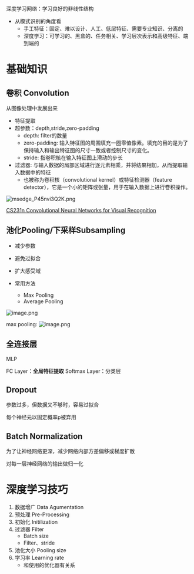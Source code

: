 
深度学习网络：学习良好的非线性结构

- 从模式识别的角度看
	- 手工特征：固定、难以设计、人工、低层特征、需要专业知识、分离的
	- 深度学习：可学习的、黑盒的、任务相关、学习层次表示和高级特征、端到端的

# 基础知识

## 卷积 Convolution

从图像处理中发展出来

- 特征提取
- 超参数：depth,stride,zero-padding
	- depth: filter的数量
	- zero-padding: 输入特征图的周围填充一圈零值像素。填充的目的是为了保持输入和输出特征图的尺寸一致或者控制尺寸的变化。
	- stride: 指卷积核在输入特征图上滑动的步长
- 过滤器: 与输入数据的局部区域进行逐元素相乘，并将结果相加，从而提取输入数据中的特征
	- 也被称为卷积核（convolutional kernel）或特征检测器（feature detector），它是一个小的矩阵或张量，用于在输入数据上进行卷积操作。

![msedge_P45nvi3Q2K.png](https://chillcharlie-img.oss-cn-hangzhou.aliyuncs.com/image%2F2023%2F11%2F21%2F20-35-48-af72257a870dc0f92d74f9f6ce5ff219-msedge_P45nvi3Q2K-fdaab4.png)


[CS231n Convolutional Neural Networks for Visual Recognition](https://cs231n.github.io/convolutional-networks/)
## 池化Pooling/下采样Subsampling


- 减少参数
- 避免过拟合
- 扩大感受域

- 常用方法
	- Max Pooling
	- Average Pooling

![image.png](https://chillcharlie-img.oss-cn-hangzhou.aliyuncs.com/image%2F2023%2F11%2F21%2F20-40-50-fccd7cb28f4bfb97f7dc72a72bb1f89b-20231121204049-4abb64.png)


max pooling:
![image.png](https://chillcharlie-img.oss-cn-hangzhou.aliyuncs.com/image%2F2023%2F11%2F21%2F20-40-35-e23daf90d7b5dab4cbdac82874b804c9-20231121204034-bd3ed1.png)


## 全连接层

MLP

FC Layer：**全局特征提取**
Softmax Layer：分类层


## Dropout

参数过多，但数据又不够时，容易过拟合

每个神经元以固定概率p被弃用


## Batch Normalization

为了让神经网络更深，减少网络内部方差偏移或梯度扩散

对每一层神经网络的输出做归一化



# 深度学习技巧

1. 数据增广 Data Agumentation
2. 预处理 Pre-Processing
3. 初始化 Initilization
4. 过滤器 Filter
	- Batch size
	- Filter、stride
5. 池化大小 Pooling size
6. 学习率 Learning rate
	- 和使用的优化器有关系






